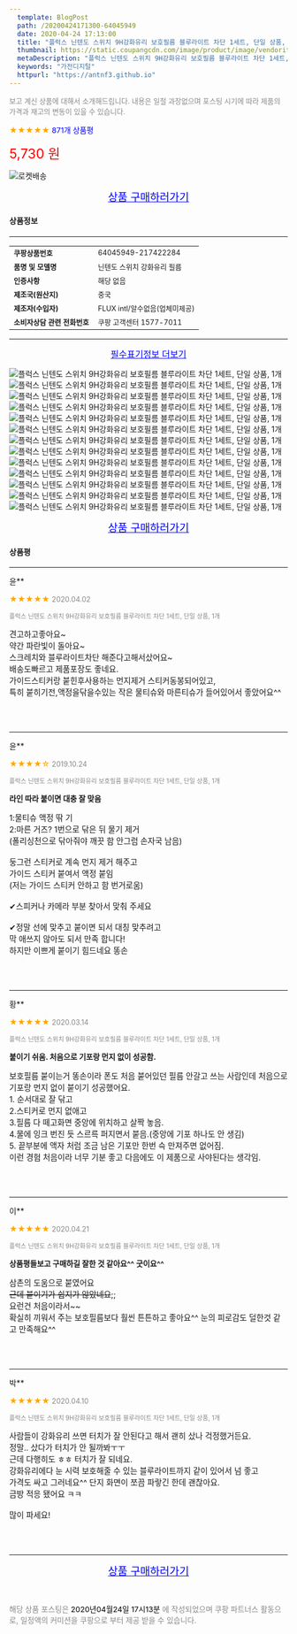 ```yaml
---
  template: BlogPost
  path: /20200424171300-64045949
  date: 2020-04-24 17:13:00
  title: "플럭스 닌텐도 스위치 9H강화유리 보호필름 블루라이트 차단 1세트, 단일 상품, 1개"
  thumbnail: https://static.coupangcdn.com/image/product/image/vendoritem/2019/08/09/3641081216/9506a874-b6db-444e-b032-f9602c4dd89f.jpg
  metaDescription: "플럭스 닌텐도 스위치 9H강화유리 보호필름 블루라이트 차단 1세트, 단일 상품, 1개,가전디지털"
  keywords: "가전디지털"
  httpurl: "https://antnf3.github.io"
---
```

  
<span style="color: #888;font-size:0.8rem">보고 계신 상품에 대해서 소개해드립니다.
내용은 일절 과장없으며 포스팅 시기에 따라 제품의 가격과 재고의 변동이 있을 수 있습니다.</span>
  
<span style="color: orange;">★★★★★</span> <span style="color: blue;font-size: 0.85rem;">871개 상품평</span>

<span style="font-size: 0.9rem"></span> 

<span style="color: red;font-size: 1.5rem;">5,730 원</span>

![로켓배송](https://postfiles.pstatic.net/MjAyMDA0MTBfMjcz/MDAxNTg2NDQ1OTAwMDc5.1T-Iy6-X12_V8iyof2OtSqUCu6urPUUOnjG41kbMy_kg.c1eqxaGayJ1XX0TGV24QXbZg9dvQ9C_dYZx39G_Z7Wog.PNG.cigshop2/rocket_logo.png?type=w773)

<p align="center"><a href="http://me2.do/GDE1sm65" style="font-size: 1.2rem; color: blue;">상품 구매하러가기</a></p>

#### 상품정보

---

|                  |                       |
| ---------------- | --------------------- |
| **<span style="font-size:0.8rem;">쿠팡상품번호</span>** | <span style="font-size:0.8rem;">64045949-217422284</span> |
| **<span style="font-size:0.8rem;">품명 및 모델명</span>**    | <span style="font-size:0.8rem;">닌텐도 스위치 강화유리 필름</span>        |
| **<span style="font-size:0.8rem;">인증사항</span>**    | <span style="font-size:0.8rem;">해당 없음</span>        |
| **<span style="font-size:0.8rem;">제조국(원산지)</span>**    | <span style="font-size:0.8rem;">중국</span>        |
| **<span style="font-size:0.8rem;">제조자(수입자)</span>**    | <span style="font-size:0.8rem;">FLUX intl/알수없음(업체미제공)</span>        |
| **<span style="font-size:0.8rem;">소비자상담 관련 전화번호</span>**    | <span style="font-size:0.8rem;">쿠팡 고객센터 1577-7011</span>        |

---

<p align="center"><a href="http://me2.do/GDE1sm65" style="font-size: 1rem; color: blue;">필수표기정보 더보기</a></p>

![플럭스 닌텐도 스위치 9H강화유리 보호필름 블루라이트 차단 1세트, 단일 상품, 1개](http://thumbnail8.coupangcdn.com/thumbnails/remote/q89/image/retail/images/2018/04/17/11/8/98d62eb7-e7e4-4352-ab15-d53b2d2b9734.jpg)
![플럭스 닌텐도 스위치 9H강화유리 보호필름 블루라이트 차단 1세트, 단일 상품, 1개](http://thumbnail6.coupangcdn.com/thumbnails/remote/q89/image/retail/images/2018/04/17/11/6/c71b0280-bb21-4fe4-8135-9d37e61bab1b.jpg)
![플럭스 닌텐도 스위치 9H강화유리 보호필름 블루라이트 차단 1세트, 단일 상품, 1개](http://thumbnail9.coupangcdn.com/thumbnails/remote/q89/image/retail/images/2018/04/17/11/0/9060e071-a434-405e-9832-6ed936608607.jpg)
![플럭스 닌텐도 스위치 9H강화유리 보호필름 블루라이트 차단 1세트, 단일 상품, 1개](http://thumbnail7.coupangcdn.com/thumbnails/remote/q89/image/retail/images/2018/04/17/11/6/f3084e6a-a594-46f0-a5ea-f0da8fbb10dd.jpg)
![플럭스 닌텐도 스위치 9H강화유리 보호필름 블루라이트 차단 1세트, 단일 상품, 1개](http://thumbnail7.coupangcdn.com/thumbnails/remote/q89/image/retail/images/2018/04/17/11/3/1f2e7d5d-8858-4cb6-9d9b-c46500f1f15b.jpg)
![플럭스 닌텐도 스위치 9H강화유리 보호필름 블루라이트 차단 1세트, 단일 상품, 1개](http://thumbnail10.coupangcdn.com/thumbnails/remote/q89/image/retail/images/2018/04/17/11/2/07e2f540-7a4e-4156-80d1-957eb24dbea5.jpg)
![플럭스 닌텐도 스위치 9H강화유리 보호필름 블루라이트 차단 1세트, 단일 상품, 1개](http://thumbnail9.coupangcdn.com/thumbnails/remote/q89/image/retail/images/2018/04/17/11/9/d06efc2b-fac9-45d6-badd-e0f05f80e386.jpg)
![플럭스 닌텐도 스위치 9H강화유리 보호필름 블루라이트 차단 1세트, 단일 상품, 1개](http://thumbnail8.coupangcdn.com/thumbnails/remote/q89/image/retail/images/2018/04/17/11/9/4b45c594-1140-441d-a809-10a034f75f0f.jpg)
![플럭스 닌텐도 스위치 9H강화유리 보호필름 블루라이트 차단 1세트, 단일 상품, 1개](http://thumbnail6.coupangcdn.com/thumbnails/remote/q89/image/retail/images/2018/04/17/11/4/f4ec49d0-7de9-4328-a554-8bb848b8c423.jpg)
![플럭스 닌텐도 스위치 9H강화유리 보호필름 블루라이트 차단 1세트, 단일 상품, 1개](http://thumbnail10.coupangcdn.com/thumbnails/remote/q89/image/retail/images/2018/04/17/11/5/d481efe8-3636-4d63-8032-d3482b781526.jpg)
![플럭스 닌텐도 스위치 9H강화유리 보호필름 블루라이트 차단 1세트, 단일 상품, 1개](http://thumbnail10.coupangcdn.com/thumbnails/remote/q89/image/retail/images/2018/04/17/11/5/aa0ad11a-9e6c-4135-8013-ce9a751cf61e.jpg)
![플럭스 닌텐도 스위치 9H강화유리 보호필름 블루라이트 차단 1세트, 단일 상품, 1개](http://thumbnail6.coupangcdn.com/thumbnails/remote/q89/image/retail/images/2018/04/17/11/1/573dae5d-3d5e-4d33-af1d-cbc88af706e5.jpg)
![플럭스 닌텐도 스위치 9H강화유리 보호필름 블루라이트 차단 1세트, 단일 상품, 1개](http://thumbnail8.coupangcdn.com/thumbnails/remote/q89/image/retail/images/2018/04/17/11/3/503ef8c3-2062-4f99-a6a3-a6c5cc264188.jpg)

<p align="center"><a href="http://me2.do/GDE1sm65" style="font-size: 1.2rem; color: blue;">상품 구매하러가기</a></p>

#### 상품평
  
---
  
윤**
    
<span style="color: orange;">★★★★★</span> <span style="font-size:0.8rem;color: #888;">2020.04.02</span>
    
<span style="color: #888;font-size:0.7rem">플럭스 닌텐도 스위치 9H강화유리 보호필름 블루라이트 차단 1세트, 단일 상품, 1개</span>
    

    
<span style="font-size: 0.9rem;">견고하고좋아요~<br/>약간 파란빛이 돌아요~ <br/>스크레치와 블루라이트차단 해준다고해서샀어요~<br/>배송도빠르고 제품포장도 좋네요.<br/>가이드스티커랑 붙힌후사용하는 먼지제거 스티커동봉되어있고,<br/>특히 붙히기전,액정을닦을수있는 작은 물티슈와 마른티슈가 들어있어서 좋았어요^^</span>
    
<br>
<br>

---
  
윤**
    
<span style="color: orange;">★★★★☆</span> <span style="font-size:0.8rem;color: #888;">2019.10.24</span>
    
<span style="color: #888;font-size:0.7rem">플럭스 닌텐도 스위치 9H강화유리 보호필름 블루라이트 차단 1세트, 단일 상품, 1개</span>
    
<span style="font-size:0.85rem">**라인 따라 붙이면 대충 잘 맞음**</span>
    
<span style="font-size: 0.9rem;">1:물티슈 액정 딲 기<br/>2:마른 거즈? 1번으로 닦은 뒤 물기 제거<br/>(폴리싱천으로 닦아줘야 깨끗 함 안그럼 손자국 남음)<br/><br/>둥그런 스티커로 계속 먼지 제거 해주고 <br/>가이드 스티커 붙여서 액정 붙임 <br/>(저는 가이드 스티커 안하고 함 번거로움)<br/><br/>✔스피커나 카메라 부분 찾아서 맞춰 주세요<br/><br/>✔정말 선에 맞추고 붙이면 되서 대칭 맞추려고<br/>막 애쓰지 않아도 되서 만족 합니다!<br/>하지만 이쁘게 붙이기 힘드네요 똥손</span>
    
<br>
<br>

---
  
황**
    
<span style="color: orange;">★★★★★</span> <span style="font-size:0.8rem;color: #888;">2020.03.14</span>
    
<span style="color: #888;font-size:0.7rem">플럭스 닌텐도 스위치 9H강화유리 보호필름 블루라이트 차단 1세트, 단일 상품, 1개</span>
    
<span style="font-size:0.85rem">**붙이기 쉬움. 처음으로 기포랑 먼지 없이 성공함.**</span>
    
<span style="font-size: 0.9rem;">보호필름 붙이는거 똥손이라 폰도 처음 붙어있던 필름 안갈고 쓰는 사람인데 처음으로 기포랑 먼지 없이 붙이기 성공했어요.<br/>1. 순서대로 잘 닦고 <br/>2.스티커로 먼지 없애고 <br/>3.필름 다 떼고화면 중앙에 위치하고 살짝 놓음.<br/>4.물에 잉크 번진 듯 스르륵 퍼지면서 붙음.(중앙에 기포 하나도 안 생김)<br/>5. 끝부분에 액자 처럼 조금 남은 기포만 한번 슥 만져주면 없어짐.<br/>이런 경험 처음이라 너무 기분 좋고 다음에도 이 제품으로 사야된다는 생각임.</span>
    
<br>
<br>

---
  
이**
    
<span style="color: orange;">★★★★★</span> <span style="font-size:0.8rem;color: #888;">2020.04.21</span>
    
<span style="color: #888;font-size:0.7rem">플럭스 닌텐도 스위치 9H강화유리 보호필름 블루라이트 차단 1세트, 단일 상품, 1개</span>
    
<span style="font-size:0.85rem">**상품평들보고 구매하길 잘한 것 같아요^^ 굿이요^^**</span>
    
<span style="font-size: 0.9rem;">삼촌의 도움으로 붙였어요~~<br/>근데 붙이기가 쉽지가 않았네요~~;;<br/>요런건 처음이라서~~<br/>확실히 끼워서 주는 보호필름보다 훨씬 튼튼하고 좋아요^^ 눈의 피로감도 덜한것 같고 만족해요^^</span>
    
<br>
<br>

---
  
박**
    
<span style="color: orange;">★★★★★</span> <span style="font-size:0.8rem;color: #888;">2020.04.10</span>
    
<span style="color: #888;font-size:0.7rem">플럭스 닌텐도 스위치 9H강화유리 보호필름 블루라이트 차단 1세트, 단일 상품, 1개</span>
    

    
<span style="font-size: 0.9rem;">사람들이 강화유리 쓰면 터치가 잘 안된다고 해서 괜히 샀나 걱정했거든요. <br/>정말.. 샀다가 터치가 안 될까봐ㅜㅜ<br/>근데 다행히도 ㅎㅎ 터치가 잘 되네요. <br/>강화유리에다 눈 시력 보호해줄 수 있는 블루라이트까지 같이 있어서 넘 좋고 <br/>가격도 싸고 그러네요^^ 단지 화면이 쪼끔 파랗긴 한데 괜찮아요. <br/>금방 적응 됐어요 ㅋㅋ <br/><br/>많이 파세요!</span>
    
<br>
<br>


  
---
  
<p align="center"><a href="http://me2.do/GDE1sm65" style="font-size: 1.2rem; color: blue;">상품 구매하러가기</a></p>
  
<br>
  
<span style="font-size: 0.85rem; color: #888;">해당 상품 포스팅은 <span style="color: #000;"> 2020년04월24일 17시13분 </span> 에 작성되었으며 쿠팡 파트너스 활동으로, 일정액의 커미션을 쿠팡으로 부터 제공 받을 수 있습니다.</span>